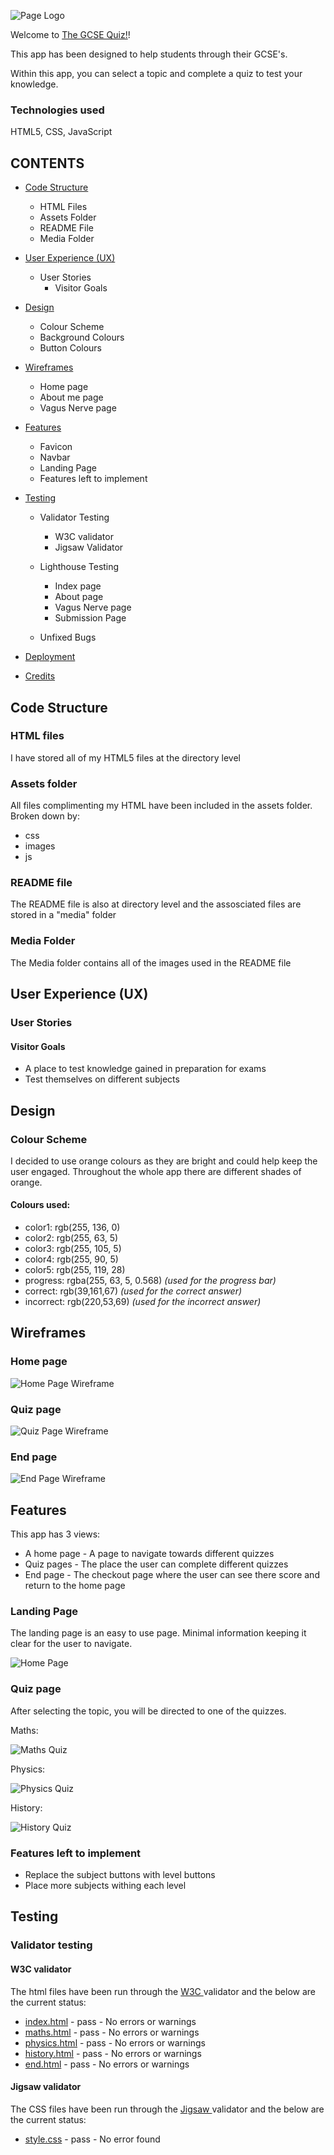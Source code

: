![Page Logo](assets/images/logo.jpeg)

Welcome to [The GCSE Quiz!](https://gauravjagpal.github.io/Javascript-project/)!

This app has been designed to help students through their GCSE's.

Within this app, you can select a topic and complete a quiz to test your knowledge.

### Technologies used
HTML5, CSS, JavaScript

## CONTENTS
* [Code Structure](#code-structure)
    - HTML Files
    - Assets Folder
    - README File
    - Media Folder

* [User Experience (UX)](#user-experience-ux)
    - User Stories
        - Visitor Goals

* [Design](#design)
    - Colour Scheme
    - Background Colours
    - Button Colours

* [Wireframes](#wireframes)
    - Home page
    - About me page
    - Vagus Nerve page

* [Features](#features)
    - Favicon
    - Navbar
    - Landing Page
    - Features left to implement

* [Testing](#testing)
    - Validator Testing
        - W3C validator
        - Jigsaw Validator
    
    - Lighthouse Testing
        - Index page
        - About page
        - Vagus Nerve page
        - Submission Page

    - Unfixed Bugs

* [Deployment](#deployment)

* [Credits](#credits)

## Code Structure
### HTML files
I have stored all of my HTML5 files at the directory level

### Assets folder
All files complimenting my HTML have been included in the assets folder. Broken down by:
- css
- images
- js

### README file
The README file is also at directory level and the assosciated files are stored in a "media" folder

### Media Folder
The Media folder contains all of the images used in the README file

## User Experience (UX)

### User Stories

#### Visitor Goals
- A place to test knowledge gained in preparation for exams 
- Test themselves on different subjects

## Design
### Colour Scheme
I decided to use orange colours as they are bright and could help keep the user engaged. Throughout the whole app there are different shades of orange.

#### Colours used:
- color1: rgb(255, 136, 0)
- color2: rgb(255, 63, 5)
- color3: rgb(255, 105, 5)
- color4: rgb(255, 90, 5)
- color5: rgb(255, 119, 28)
- progress: rgba(255, 63, 5, 0.568) *(used for the progress bar)* 
- correct: rgb(39,161,67) *(used for the correct answer)*
- incorrect: rgb(220,53,69) *(used for the incorrect answer)*

## Wireframes
### Home page
![Home Page Wireframe](media/home-wireframe.jpg)

### Quiz page
![Quiz Page Wireframe](media/quiz-wireframe.jpg)

### End page
![End Page Wireframe](media/end-wireframe.jpg)

## Features
This app has 3 views:
- A home page - A page to navigate towards different quizzes
- Quiz pages - The place the user can complete different quizzes
- End page - The checkout page where the user can see there score and return to the home page

### Landing Page

The landing page is an easy to use page. Minimal information keeping it clear for the user to navigate.

![Home Page](media/home-screen-responsive.jpg)


### Quiz page

After selecting the topic, you will be directed to one of the quizzes.

Maths:

![Maths Quiz](media/maths-screen-responsive.jpg)

Physics:

![Physics Quiz](media/physics-screen-responsive.jpg)

History:

![History Quiz](media/history-screen-responsive.jpg)

### Features left to implement
- Replace the subject buttons with level buttons
- Place more subjects withing each level

## Testing
### Validator testing
#### W3C validator
The html files have been run through the <a href="https://validator.w3.org/#validate_by_input"> W3C </a>validator and the below are the current status:
- [index.html](index.html) - pass - No errors or warnings
- [maths.html](index.html) - pass - No errors or warnings
- [physics.html](index.html) - pass - No errors or warnings
- [history.html](index.html) - pass - No errors or warnings
- [end.html](index.html) - pass - No errors or warnings

#### Jigsaw validator
The CSS files have been run through the <a href="https://jigsaw.w3.org/css-validator/#validate_by_input">Jigsaw </a>validator and the below are the current status:
- [style.css](assets/css/style.css) - pass - No error found